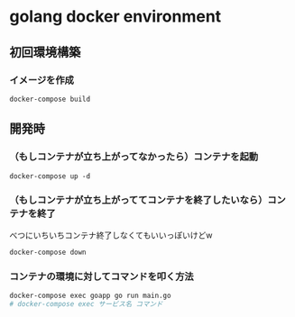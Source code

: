 # golang docker environment

## 初回環境構築

### イメージを作成

```
docker-compose build
```

## 開発時

### （もしコンテナが立ち上がってなかったら）コンテナを起動

```
docker-compose up -d
```

### （もしコンテナが立ち上がっててコンテナを終了したいなら）コンテナを終了

べつにいちいちコンテナ終了しなくてもいいっぽいけどw
```
docker-compose down
```

### コンテナの環境に対してコマンドを叩く方法

```bash
docker-compose exec goapp go run main.go
# docker-compose exec サービス名 コマンド
```